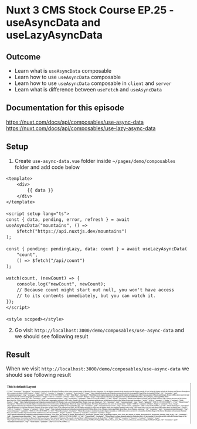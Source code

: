 # Nuxt 3 CMS Stock Course EP.25 - useAsyncData and useLazyAsyncData

## Outcome

-   Learn what is `useAsyncData` composable
-   Learn how to use `useAsyncData` composable
-   Learn how to use `useAsyncData` composable in `client` and `server`
-   Learn what is difference between `useFetch` and `useAsyncData`

## Documentation for this episode

https://nuxt.com/docs/api/composables/use-async-data
https://nuxt.com/docs/api/composables/use-lazy-async-data

## Setup

1. Create `use-async-data.vue` folder inside `~/pages/demo/composables` folder and add code below

```vue
<template>
    <div>
        {{ data }}
    </div>
</template>

<script setup lang="ts">
const { data, pending, error, refresh } = await useAsyncData("mountains", () =>
    $fetch("https://api.nuxtjs.dev/mountains")
);

const { pending: pendingLazy, data: count } = await useLazyAsyncData(
    "count",
    () => $fetch("/api/count")
);

watch(count, (newCount) => {
    console.log("newCount", newCount);
    // Because count might start out null, you won't have access
    // to its contents immediately, but you can watch it.
});
</script>

<style scoped></style>
```

2. Go visit `http://localhost:3000/demo/composables/use-async-data` and we should see following result

## Result

When we visit `http://localhost:3000/demo/composables/use-async-data` we should see following result

![Result](./images/ep25/result1.png)
